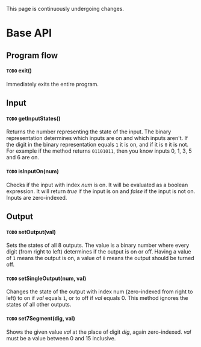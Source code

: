 This page is continuously undergoing changes.

# Base API

## Program flow

#### `TODO` exit()
Immediately exits the entire program.

## Input

#### `TODO` getInputStates()
Returns the number representing the state of the input. The binary representation determines which inputs are on and which inputs aren't. If the digit in the binary representation equals `1` it is on, and if it is `0` it is not. For example if the method returns `01101011`, then you know inputs 0, 1, 3, 5 and 6 are on.

#### `TODO` isInputOn(num)
Checks if the input with index *num* is on. It will be evaluated as a boolean expression. It will return *true* if the input is on and *false* if the input is not on. Inputs are zero-indexed.

## Output

#### `TODO` setOutput(val)
Sets the states of all 8 outputs. The value is a binary number where every digit (from right to left) determines if the output is on or off. Having a value of `1` means the output is on, a value of `0` means the output should be turned off.

#### `TODO` setSingleOutput(num, val)
Changes the state of the output with index num (zero-indexed from right to left) to on if *val* equals `1`, or to off if *val* equals 0. This method ignores the states of all other outputs.

#### `TODO` set7Segment(dig, val)
Shows the given value *val* at the place of digit *dig*, again zero-indexed. *val* must be a value between 0 and 15 inclusive.

